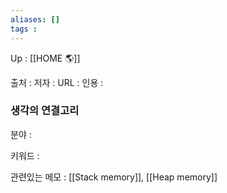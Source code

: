 ```yaml
---
aliases: []
tags : 
---
```

Up : [[HOME 🌎]]

출처 :
저자 :
URL : 
인용 : 


### 생각의 연결고리
분야 :

키워드 :

관련있는 메모 : [[Stack memory]], [[Heap memory]]
